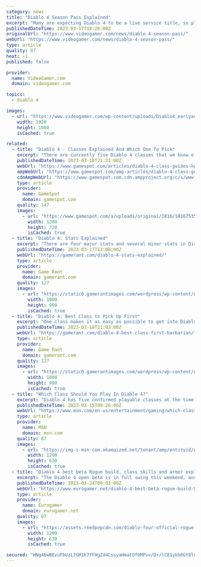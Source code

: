 ```yaml
---
category: news
title: "Diablo 4 Season Pass Explained"
excerpt: "Many are expecting Diablo 4 to be a live service title, so players are naturally wondering about the Season Pass that’s available with the game. NOW READ: Is Diablo Immortal different than Diablo 4?"
publishedDateTime: 2023-03-17T18:26:00Z
originalUrl: "https://www.videogamer.com/news/diablo-4-season-pass/"
webUrl: "https://www.videogamer.com/news/diablo-4-season-pass/"
type: article
quality: 87
heat: -1
published: false

provider:
  name: VideoGamer.com
  domain: videogamer.com

topics:
  - Diablo 4

images:
  - url: "https://www.videogamer.com/wp-content/uploads/Diablo4_earlyaccess.jpg"
    width: 1920
    height: 1080
    isCached: true

related:
  - title: "Diablo 4 - Classes Explained And Which One To Pick"
    excerpt: "There are currently five Diablo 4 classes that we know of. These are the Barbarian, Rogue, Sorcerer, Necromancer, and Druid. Each has unique mechanics that allow for varied gameplay, namely their ..."
    publishedDateTime: 2023-03-18T21:21:00Z
    webUrl: "https://www.gamespot.com/articles/diablo-4-class-guides-hub/1100-6512461/"
    ampWebUrl: "https://www.gamespot.com/amp-articles/diablo-4-class-guides-hub/1100-6512461/"
    cdnAmpWebUrl: "https://www-gamespot-com.cdn.ampproject.org/c/s/www.gamespot.com/amp-articles/diablo-4-class-guides-hub/1100-6512461/"
    type: article
    provider:
      name: GameSpot
      domain: gamespot.com
    quality: 147
    images:
      - url: "https://www.gamespot.com/a/uploads/original/1816/18167535/4114184-diablo4classhubguide-.jpg"
        width: 1280
        height: 720
        isCached: true
  - title: "Diablo 4: Stats Explained"
    excerpt: "There are four major stats and several minor stats in Diablo 4, and players will want to know what each of them does to level with a plan. Dexterity gives an additional chance to a player's dodge ..."
    publishedDateTime: 2023-03-17T13:08:00Z
    webUrl: "https://gamerant.com/diablo-4-stats-explained/"
    type: article
    provider:
      name: Game Rant
      domain: gamerant.com
    quality: 127
    images:
      - url: "https://static0.gamerantimages.com/wordpress/wp-content/uploads/2023/03/stats-diablo-4-explained-01.jpg"
        width: 1800
        height: 900
        isCached: true
  - title: "Diablo 4: Best Class to Pick Up First"
    excerpt: "One class makes it as easy as possible to get into Diablo 4, especially for players that are entirely new to the franchise. There are no restrictions on which class can be chosen first in Diablo 4."
    publishedDateTime: 2023-03-18T11:03:00Z
    webUrl: "https://gamerant.com/diablo-4-best-class-first-barbarian/"
    type: article
    provider:
      name: Game Rant
      domain: gamerant.com
    quality: 127
    images:
      - url: "https://static0.gamerantimages.com/wordpress/wp-content/uploads/2023/03/diablo-4-beta-queues.jpg"
        width: 1800
        height: 900
        isCached: true
  - title: "Which Class Should You Play In Diablo 4?"
    excerpt: "Diablo 4 has five confirmed playable classes at the time of writing: Barbarian, Rogue, Necromancer, Sorceress, and Druid. While these are the classes that we are aware of at the moment, and the ..."
    publishedDateTime: 2023-03-15T09:26:00Z
    webUrl: "https://www.msn.com/en-us/entertainment/gaming/which-class-should-you-play-in-diablo-4/ar-AA18FEZ7"
    type: article
    provider:
      name: MSN
      domain: msn.com
    quality: 87
    images:
      - url: "https://img-s-msn-com.akamaized.net/tenant/amp/entityid/AA18Fr3S.img?h=630&w=1200&m=6&q=60&o=t&l=f&f=jpg&x=435&y=56"
        width: 1200
        height: 630
        isCached: true
  - title: "Diablo 4 best beta Rogue build, class skills and armor explained"
    excerpt: "The Diablo 4 open beta is in full swing this weekend, and with that comes your chance to play your desired character class to get a feel for what the game may be like when it's fully released, ..."
    publishedDateTime: 2023-03-24T09:01:00Z
    webUrl: "https://www.eurogamer.net/diablo-4-best-beta-rogue-build-9337"
    type: article
    provider:
      name: Eurogamer
      domain: eurogamer.net
    quality: 87
    images:
      - url: "https://assets.reedpopcdn.com/diablo-four-official-rogue-class-character-art.jpg/BROK/thumbnail/1200x630/diablo-four-official-rogue-class-character-art.jpg"
        width: 1200
        height: 630
        isCached: true

secured: "HNg46wNEzuFbUzL7GM1K7fFHgZd4CssyaHmatOf0MPvv/D+/lCB1ykb0GY8luJhPmu2u9913xE6oknVkfwx1+UaNO0ohWiuQy+HyixpfkYOAlonL/Qh98hIOmudu0Z7pmkBCjD6W9e2H5ai9GviZiVT0BB7pk3HOK/f1g4cOpfz5UN3VvMx2DHnFbhBrVuvJih81v8otZp42v8mgsfLNUCkwmbYZrS54yVtVlmbjGiWshDblyBrecoS2Unn7faVevBY6q/xLVhHncRXxKKQGxk6soDKD0I18sW2CfvjO01dpZHGMX32fu5fgmtCw1JLFObtXQxIT7BiMYqnM/72sXJft2LNyFFa2XBlORVT/epY=;pcUIq4y1SmCbrmOv8EcJ2A=="
---
```


